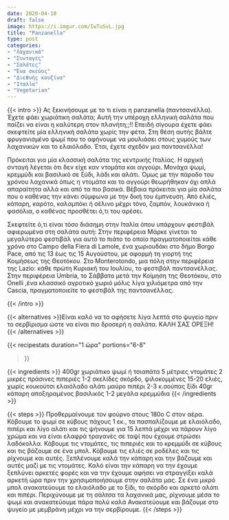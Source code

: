 ```yaml
---
date: 2020-04-10
draft: false
image: https://i.imgur.com/IwTuSvL.jpg
title: "Panzanella"
type: post
categories:
- "Λαχανικά"
- "Συνταγές"
- "Σαλάτες"
- "Ένα σκεύος"
- "Διεθνής κουζίνα"
- "Ιταλία"
- "Vegetarian"
---
```


{{< intro >}}
Ας ξεκινήσουμε με το τι είναι η panzanella (παντσανέλλα). Έχετε φάει χωριάτικη σαλάτα; Αυτή την υπέροχη ελληνική σαλάτα που παίζει να είναι η καλύτερη στον πλανήτη;;!! Επειδή σίγουρα έχετε φάει σκεφτείτε μία ελληνική σαλάτα χωρίς την φέτα. Στη θέση αυτής βάλτε φρυγανισμένο ψωμί που το αφήνουμε να μουλιάσει στους χυμούς των λαχανικών και το ελαιόλαδο. Έτσι, έχετε σχεδόν μια παντσανέλλα!

Πρόκειται για μία κλασσική σαλάτα της κεντρικής Ιταλίας. Η αρχική σνταγή λέγεται ότι δεν είχε καν ντομάτα και αγγούρι. Μονάχα ψωμί, κρεμμύδι και βασιλικό σε ξύδι, λάδι και αλάτι. Όμως με την πάροδο του χρόνου λαχανικά όπως η ντομάτα και το αγγούρι θεωρήθηκαν όχι απλά απαραίτητα αλλά και από τα πιο βασικά. Βέβαια πρόκειται για μία σαλάτα που ο καθένας την κάνει σύμφωνα με την δική του έμπνευση. Από ελιές, κάπαρη, καρότο, καλαμπόκι ή σέλινο μέχρι τόνο, ζαμπόν, λουκάνικα ή φασόλια, ο καθένας προσθέτει ό,τι του αρέσει.

Σκεφτείτε ό,τι είναι τόσο διάσημη στην Ιταλία όπου υπάρχουν φεστιβάλ αφιερωμένα στη σαλάτα αυτή:
    Στην περιφέρεια Μάρκε γίνεται το μεγαλύτερο φεστιβάλ για αυτό το πιάτο το οποίο πραγματοποιείται κάθε χρόνο στο Campo della Fiera di Lamole, ένα χωριουδάκι στο δήμο Borgo Pace, από τις 13 έως τις 15 Αυγούστου, με αφορμή τη γιορτή της Κοιμήσεως της Θεοτόκου.
    Στο Monterotondo, μια πόλη στην περιφέρεια της Lazio: κάθε πρώτη Κυριακή του Ιουλίου, το φεστιβάλ παντσανέλλας.
    Στην περιφέρεια Umbria, το Σάββατο μετά την Κοίμηση της Θεοτόκου, στo Onelli ,ένα κλασσικό αγροτικό χωριό μόλις λίγα χιλιόμετρα από την Cascia, πραγματοποιείτε το φεστιβάλ της παντσανέλλας.

{{< /intro >}}

{{< alternatives >}}Είναι καλό να το αφήσετε λίγα λεπτά στο ψυγείο πριν το σερβίρισμα ώστε να είναι πιο δροσερή η σαλάτα. ΚΑΛΗ ΣΑΣ ΟΡΕΞΗ!
{{< /alternatives >}}

{{< recipestats 
    duration="1 ώρα"
    portions="6-8"
>}}

{{< ingredients >}} 
400gr χωριάτικο ψωμί ή τσιαπάτα
5 μέτριες ντομάτες
2 μικρές πράσινες πιπεριές
1-2 σκελίδες σκόρδο, ψιλοκομμένες
15-20 ελιές, χωρίς κουκούτσι
ελαιόλαδο
αλάτι
μαύρο πιπέρι
2-3 κ.σούπας ξίδι
40gr κάπαρη
αποξηραμένος βασιλικός
1-2 μεγάλα κρεμμύδια
{{< /ingredients >}}

{{< steps >}}
Προθερμαίνουμε τον φούρνο στους 180ο C στον αέρα.
Κόβουμε το ψωμί σε κύβους πάχους 1 εκ., τα πασπαλίζουμε με ελαιόλαδο, πιπέρι και λίγο αλάτι και τις ψήνουμε για 15 λεπτά μέχρι να πάρουν λίγο χρώμα και να είναι ελαφρά τραγανές σε ταψί που έχουμε στρώσει λαδόκολλα.
Κόβουμε τις ντομάτες, τις πιπεριές και το κρεμμύδι σε κύβους και τις βάζουμε σε ένα μπολ.
Κόβουμε τις ελιές σε ροδέλες και τις ρίχνουμε και αυτές.
Ξεπλένουμε καλά την κάπαρη και την βάζουμε και αυτές μαζί με τις ντομάτες. Καλό είναι την κάπαρη να την έχουμε ξεπλύνει αρκετές φορές και να την έχουμε αφήσει να στραγγίξει καλά αρκετή ώρα πριν την χρησιμοποιήσουμε στην σαλάτα μας.
Σε ένα μικρό μπολ ανακατεύουμε το ελαιόλαδο με το ξίδι, το σκόρδο και αρκετό αλάτι και πιπέρι.
Περιχύνουμε με τη σάλτσα τα λαχανικά μας, ρίχνουμε μέσα το ψωμί και ανακατεύουμε πάρα πολύ καλά
Ανακατεύουμε και βάζουμε στο ψυγείο με μεμβράνη μέχρι να την σερβίρουμε.
{{< /steps >}}